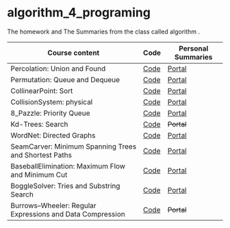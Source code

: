 # algorithm_4_programing

The homework and The Summaries from the class called algorithm .

Course content | Code | Personal Summaries
|-|-|-|
Percolation: Union and Found | [Code](https://github.com/CrazyFnOption/algorithm_4_programing/tree/master/Programming_Assignment_1) | [Portal](http://wsx1128.cn/2019/02/08/Percolation/)
Permutation: Queue and Dequeue |[Code](https://github.com/CrazyFnOption/algorithm_4_programing/tree/master/Programming_Assignment_2) |[Portal](http://wsx1128.cn/2019/02/24/Permutation/)
CollinearPoint: Sort| [Code](https://github.com/CrazyFnOption/algorithm_4_programing/tree/master/Programming_Assignment_3) | [Portal](http://wsx1128.cn/2019/02/24/CollinearPoint/)
CollisionSystem: physical| [Code](https://github.com/CrazyFnOption/algorithm_4_programing/tree/master/CollisionSystem) | [Portal](http://wsx1128.cn/2019/02/26/基于java的碰撞物理引擎/)
8_Pazzle: Priority Queue | [Code](https://github.com/CrazyFnOption/algorithm_4_programing/tree/master/Programming_Assignment_4) | [Portal](http://wsx1128.cn/2019/02/26/8-pazzle/)
Kd-Trees: Search | [Code](https://github.com/CrazyFnOption/algorithm_4_programing/tree/master/Programming_Assignment_5) | ~~Portal~~
WordNet: Directed Graphs  | [Code](https://github.com/CrazyFnOption/algorithm_4_programing/tree/master/Programming_Assignment_6)| [Portal](http://wsx1128.cn/2019/09/10/WordNet/)
SeamCarver: Minimum Spanning Trees and Shortest Paths  | [Code](https://github.com/CrazyFnOption/algorithm_4_programing/tree/master/Programming_Assignment_7)| [Portal](http://wsx1128.cn/2019/09/10/SeamCarver/)
BaseballElimination:  Maximum Flow and Minimum Cut| [Code](https://github.com/CrazyFnOption/algorithm_4_programing/tree/master/Programming_Assignment_8)| [Portal](http://wsx1128.cn/2019/09/14/BaseballElimination/)
BoggleSolver: Tries and Substring Search | [Code](https://github.com/CrazyFnOption/algorithm_4_programing/tree/master/Programming_Assignment_9)| [Portal](http://wsx1128.cn/2019/09/28/BoggleSolver/)
Burrows–Wheeler: Regular Expressions and Data Compression| [Code](https://github.com/CrazyFnOption/algorithm_4_programing/tree/master/Programming_Assignment_10)|~~Portal~~
